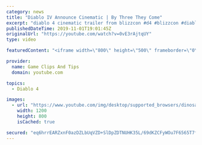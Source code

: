 ```yaml
---
category: news
title: "Diablo IV Announce Cinematic | By Three They Come"
excerpt: "diablo 4 cinematic trailer from blizzcon #d4 #blizzcon #diablo."
publishedDateTime: 2019-11-01T19:01:45Z
originalUrl: "https://youtube.com/watch?v=0vE3rAjtqUY"
type: video

featuredContent: "<iframe width=\"800\" height=\"500\" frameborder=\"0\" src=\"https://www.youtube.com/embed/0vE3rAjtqUY\" allow=\"accelerometer; autoplay; encrypted-media; gyroscope; picture-in-picture\" allowfullscreen></iframe>"

provider:
  name: Game Clips And Tips
  domain: youtube.com

topics:
  - Diablo 4

images:
  - url: "https://www.youtube.com/img/desktop/supported_browsers/dinosaur.png"
    width: 1200
    height: 800
    isCached: true

secured: "eq6hrrEARZxnF0azDZLbUqVZD+SlDpZDTNUHK35L/69dKZCFyWOu7F6565T7fkF5hpOAnAhn1mnme4wQkV6A+uexX9XQgpF6O9gyg2n8vJfvNqTLtGYBWkO6CRG3FMILipNfUO0y+aXLnsvuCkn+XGdSN8Y8F7L04KPwVDzVw9FrQkka6Sky/TMKUXsM+qOPFWvF0XrlUJidnKCUPLWx2g+fPA2RNj3oqnAM8CsX1RmlVWTY2C3CpU1lwcyjyLaQsUxYrxCUpMP8eAQeAM0Vz4J4Z+WjMOSNiOnbTwCU/9pLFNPHiWbo4j3uTfRuA6eOL3YwXaAhXdlsvAqGjZenWP5XvHiPe1yCnbdt2jVRCmpoOzmR11HHlz8pgZvmV1n6jDMZ9Gqv6dLYZ5RRNca+Tw==;7ePYFHnJ4uSdFQZxvHH+9g=="
---
```


